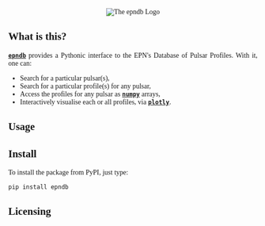 <div style="font-family:JetBrainsMono Nerd Font">
<div align="center">
<img
    alt="The epndb Logo"
    src=""
/>
</div>

<div align="justify">

## What is this?

[**`epndb`**][epndb] provides a Pythonic interface to the EPN's Database of
Pulsar Profiles. With it, one can:

- Search for a particular pulsar(s),
- Search for a particular profile(s) for any pulsar,
- Access the profiles for any pulsar as [**`numpy`**][numpy] arrays,
- Interactively visualise each or all profiles, via [**`plotly`**][plotly].

## Usage

## Install

To install the package from PyPI, just type:

```bash
pip install epndb
```

## Licensing

</div>
</div>

[numpy]: https://numpy.org
[plotly]: https://plotly.com/python
[epndb]: https://github.com/astrogewgaw/epndb
